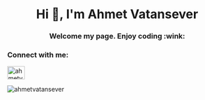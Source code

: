 <h1 align="center">Hi 👋, I'm Ahmet Vatansever</h1>
<h3 align="center">Welcome my page. Enjoy coding :wink:	</h3>

<h3 align="left">Connect with me:</h3>
<p align="left">
<a href="https://linkedin.com/in/ahmetvatansever" target="blank"><img align="center" src="https://raw.githubusercontent.com/rahuldkjain/github-profile-readme-generator/master/src/images/icons/Social/linked-in-alt.svg" alt="ahmetvatansever" height="30" width="40" /></a>
</p>

<p><img align="left" src="https://github-readme-stats.vercel.app/api/top-langs?username=ahmetvatansever&show_icons=true&locale=en&layout=compact" alt="ahmetvatansever" /></p>
